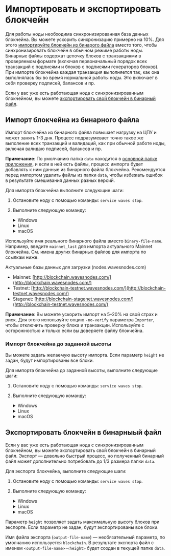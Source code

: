 # Импортировать и экспортировать блокчейн

Для работы ноды необходима синхронизированная база данных блокчейна. Вы можете ускорить синхронизацию примерно на 10%. Для этого [импортируйте блокчейн из бинарого файла](#импорт-блокчейна-из-бинарного-файла) вместо того, чтобы синхронизировать блокчейн в обычном режиме работы ноды. Бинарные файлы содержат цепочку блоков с транзакциями в проверяемом формате (включая первоначальный порядок всех транзакций с подписями и блоков с подписями генераторов блоков). При импорте блокчейна каждая транзакция выполняется так, как она выполнялась бы во время нормальной работы ноды. Это включает в себя проверку подписей, балансов и пр.

Если у вас уже есть работающая нода с синхронизированным блокчейном, вы можете [экспортировать свой блокчейн в бинарный файл](#экспорт-блокчейна-в-бинарный-файл).

## Импорт блокчейна из бинарного файла

Импорт блокчейна из бинарного файла повышает нагрузку на ЦПУ и может занять 1-3 дня. Процесс подразумевает точно такое же выполение всех транзакций и валидаций, как при обычной работе ноды, включая валидаю подписей, балансов и пр.

**Примечание**: По умолчанию папка `data` находится в [основной папке приложения](/ru/waves-node/node-configuration#каталог-приложения-по-умолчанию), и если в ней есть файлы, процесс импорта будет добавлять к ним данные из бинарного файла блокчейна. Рекомендуется перед импортом удалить файлы из папки `data`, чтобы избежать ошибок в результате смешивания данных разных версий.

Для импорта блокчейна выполните следующие шаги:

1. Остановите ноду с помощью команды: ```service waves stop```.

2. Выполните следующую команду:
  
   <details>
    <summary>Windows</summary>

      ```java -cp waves-all-<version>.jar com.wavesplatform.Importer -c <configuration-file-name> -i <binary-file-name>```
   </details>

   <details>
    <summary>Linux</summary>

    Mainnet:
      ```sudo -u waves waves import -c /etc/waves/waves.conf -i <binary-file-name>```

    Testnet:
      ```sudo -u waves-testnet waves-testnet import -c /etc/waves-testnet/waves.conf -i <binary-file-name>```
   </details>

   <details>
    <summary>macOS</summary>

      ```java -cp waves-all-<version>.jar com.wavesplatform.Importer -c <configuration-file-name> -i <binary-file-name>```

   </details>

Используйте имя реального бинарного файла вместо ```binary-file-name```. Например, введите ```mainnet_last``` для импорта актуального Mainnet блокчейна. См. имена других бинарных файлов для импорта по ссылкам ниже.

Актуальные базы данных для загрузки (nodes.wavesnodes.com)

* Mainnet: [http://blockchain.wavesnodes.com/](http://blockchain.wavesnodes.com/)
* Testnet: [http://blockchain-testnet.wavesnodes.com/](http://blockchain-testnet.wavesnodes.com/)
* Stagenet: [http://blockchain-stagenet.wavesnodes.com/](http://blockchain-testnet.wavesnodes.com/)

**Примечание**: Вы можете ускорить импорт на 5–20% на свой страх и риск. Для этого используйте опцию ```-no-verify``` параметра ```Importer```, чтобы отключить проверку блока и транзакции. Используйте с осторожностью и только если вы доверяете файлу блокчейна.

### Импорт блокчейна до заданной высоты

Вы можете задать желаемую высоту импорта. Если параметр `height` не задан, будут импортированы все блоки.

Для импорта блокчейна до заданной высоты, выполните следующие шаги:

1. Остановите ноду с помощью команды: ```service waves stop```.

2. Выполните следующую команду:

   <details>
    <summary>Windows</summary>

      ```java com.wavesplatform.Importer -c <configuration-file-name> -i <binary-file-name> -h <height>```
   </details>

   <details>
    <summary>Linux</summary>

    Mainnet:
      ```sudo -u waves waves import -c /etc/waves/waves.conf -i <binary-file-name> -h <height>```
  
    Testnet:
      ```sudo -u waves-testnet waves-testnet import -c /etc/waves-testnet/waves.conf -i <binary-file-name> -h <height>```

   </details>

   <details>
    <summary>macOS</summary>

      ```java com.wavesplatform.Importer -c <configuration-file-name> -i <binary-file-name> -h <height>```
   </details>

## Экспортировать блокчейн в бинарныый файл

Если у вас уже есть работающая нода с синхронизированным блокчейном, вы можете экспортировать свой блокчейн в бинарный файл.
Экспорт — довольно быстрый процесс, но полученный бинарный файл может дополнительно потребовать до 1/3 размера папки `data`.

Для экспорта блокчейна, выполните следующие шаги:

1. Остановите ноду с помощью команды: ```service waves stop```.

2. Выполните следующую команду:

   <details>
    <summary>Windows</summary>

      ```java -cp waves-all-<version>.jar com.wavesplatform.Exporter -c <configuration-file-name> -o <output-file-name> -h <height>```
   </details>

      <details>
    <summary>Linux</summary>

    Mainnet:
      ```sudo -u waves waves export -c /etc/waves/waves.conf -o <output-file-name> -h <height>```

    Testnet:
      ```sudo -u waves-testnet waves-testnet export -c /etc/waves-testnet/waves.conf -o <output-file-name> -h <height>```
   </details>

      <details>
    <summary>macOS</summary>

      ```java -cp waves-all-<version>.jar com.wavesplatform.Exporter -c <configuration-file-name> -o <output-file-name> -h <height>```
   </details>

Параметр `height` позволяет задать максимальную высоту блоков при экспорте. Если параметр не задан, будут экспортированы все блоки.

Имя файла экспорта (`output-file-name`) — необязательный параметр, по умолчанию используется `blockchain`.
В результате экспорта файл с именем `<output-file-name>-<height>` будет создан в текущей папке `data`.
